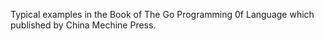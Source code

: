 Typical examples in the Book of The Go Programming 0f Language which published by China Mechine Press.